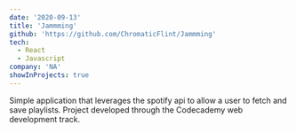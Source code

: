```yaml
---
date: '2020-09-13'
title: 'Jammming'
github: 'https://github.com/ChromaticFlint/Jammming'
tech:
  - React
  - Javascript
company: 'NA'
showInProjects: true
---
```


Simple application that leverages the spotify api to allow a user to fetch and save playlists. Project developed through the Codecademy web development track.
